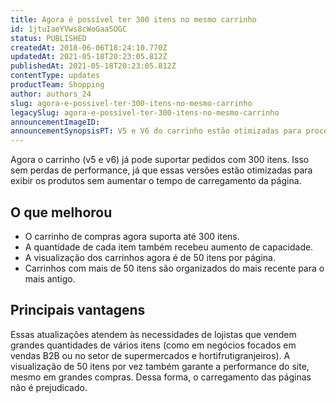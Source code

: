 ```yaml
---
title: Agora é possível ter 300 itens no mesmo carrinho
id: 1jtuIaeYVws8cWoGaaSOGC
status: PUBLISHED
createdAt: 2018-06-06T18:24:10.770Z
updatedAt: 2021-05-18T20:23:05.812Z
publishedAt: 2021-05-18T20:23:05.812Z
contentType: updates
productTeam: Shopping
author: authors_24
slug: agora-e-possivel-ter-300-itens-no-mesmo-carrinho
legacySlug: agora-e-possivel-ter-300-itens-no-mesmo-carrinho
announcementImageID: 
announcementSynopsisPT: V5 e V6 do carrinho estão otimizadas para processar grandes pedidos e manter a performance da sua loja.
---
```


Agora o carrinho (v5 e v6) já pode suportar pedidos com 300 itens. Isso sem perdas de performance, já que essas versões estão otimizadas para exibir os produtos sem aumentar o tempo de carregamento da página.

## O que melhorou
- O carrinho de compras agora suporta até 300 itens.
- A quantidade de cada item também recebeu aumento de capacidade.
- A visualização dos carrinhos agora é de 50 itens por página.
- Carrinhos com mais de 50 itens são organizados do mais recente para o mais antigo.

## Principais vantagens
Essas atualizações atendem às necessidades de lojistas que vendem grandes quantidades de vários itens (como em negócios focados em vendas B2B ou no setor de supermercados e hortifrutigranjeiros). A visualização de 50 itens por vez também garante a performance do site, mesmo em grandes compras. Dessa forma, o carregamento das páginas não é prejudicado.
